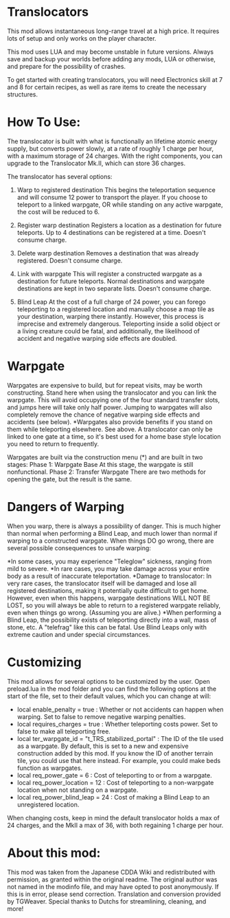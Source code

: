 Translocators
===

This mod allows instantaneous long-range travel at a high price. It requires lots of setup and only works on the player character.

This mod uses LUA and may become unstable in future versions.
Always save and backup your worlds before adding any mods, LUA or otherwise, and prepare for the possibility of crashes.

To get started with creating translocators, you will need Electronics skill at 7 and 8 for certain recipes, as well as rare items to create the necessary structures.


How To Use:
===
The translocator is built with what is functionally an lifetime atomic energy supply, but converts power slowly, at a rate of roughly 1 charge per hour, with a maximum storage of 24 charges. With the right components, you can upgrade to the Translocator Mk.II, which can store 36 charges.

The translocator has several options:
1. Warp to registered destination
  This begins the teleportation sequence and will consume 12 power to transport the player. If you choose to teleport to a linked warpgate, OR while standing on any active warpgate, the cost will be reduced to 6.

2. Register warp destination
  Registers a location as a destination for future teleports. Up to 4 destinations can be registered at a time. Doesn't consume charge.
  
3. Delete warp destination
  Removes a destination that was already registered. Doesn't consume charge.
  
4. Link with warpgate
  This will register a constructed warpgate as a destination for future teleports. Normal destinations and warpgate destinations are kept in two separate lists. Doesn't consume charge.
  
5. Blind Leap
  At the cost of a full charge of 24 power, you can forego teleporting to a registered location and manually choose a map tile as your destination, warping there instantly. However, this process is imprecise and extremely dangerous. Teleporting inside a solid object or a living creature could be fatal, and additionally, the likelihood of accident and negative warping side effects are doubled.
  
  
Warpgate
===
Warpgates are expensive to build, but for repeat visits, may be worth constructing.
Stand here when using the translocator and you can link the warpgate. This will avoid occupying one of the four standard transfer slots, and jumps here will take only half power. Jumping to warpgates will also completely remove the chance of negative warping side effects and accidents (see below).
*Warpgates also provide benefits if you stand on them while teleporting elsewhere. See above.
A translocator can only be linked to one gate at a time, so it's best used for a home base style location you need to return to frequently.

Warpgates are built via the construction menu (*) and are built in two stages:
 Phase 1: Warpgate Base
   At this stage, the warpgate is still nonfunctional.
 Phase 2: Transfer Warpgate
   There are two methods for opening the gate, but the result is the same. 
  
  
Dangers of Warping
===
When you warp, there is always a possibility of danger. This is much higher than normal when performing a Blind Leap, and much lower than normal if warping to a constructed warpgate.
When things DO go wrong, there are several possible consequences to unsafe warping:

*In some cases, you may experience "Teleglow" sickness, ranging from mild to severe.
*In rare cases, you may take damage across your entire body as a result of inaccurate teleportation.
*Damage to translocator: In very rare cases, the translocator itself will be damaged and lose all registered destinations, making it potentially quite difficult to get home. However, even when this happens, warpgate destinations WILL NOT BE LOST, so you will always be able to return to a registered warpgate reliably, even when things go wrong. (Assuming you are alive.)
*When performing a Blind Leap, the possibility exists of teleporting directly into a wall, mass of stone, etc. A "telefrag" like this can be fatal. Use Blind Leaps only with extreme caution and under special circumstances.


Customizing
===
This mod allows for several options to be customized by the user. Open preload.lua in the mod folder and you can find the following options at the start of the file, set to their default values, which you can change at will:
* local enable_penalty = true : Whether or not accidents can happen when warping. Set to false to remove negative warping penalties.
* local requires_charges = true : Whether teleporting costs power. Set to false to make all teleporting free.
* local ter_warpgate_id = "t_TRS_stabilized_portal" : The ID of the tile used as a warpgate. By default, this is set to a new and expensive construction added by this mod. If you know the ID of another terrain tile, you could use that here instead. For example, you could make beds function as warpgates.
* local req_power_gate = 6 : Cost of teleporting to or from a warpgate.
* local req_power_location = 12 : Cost of teleporting to a non-warpgate location when not standing on a warpgate.
* local req_power_blind_leap = 24 : Cost of making a Blind Leap to an unregistered location.

When changing costs, keep in mind the default translocator holds a max of 24 charges, and the MkII a max of 36, with both regaining 1 charge per hour.


About this mod:
===
This mod was taken from the Japanese CDDA Wiki and redistributed with permission, as granted within the original readme.
The original author was not named in the modinfo file, and may have opted to post anonymously. If this is in error, please send correction.
Translation and conversion provided by TGWeaver.
Special thanks to Dutchs for streamlining, cleaning, and more!
